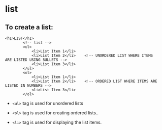 # list

## To create a list:
```
<h1>LIST</h1>
		<!-- list -->
		<ul>
			<li>List Item 1</li>
			<li>List Item 2</li>	<!-- UNORDERED LIST WHERE ITEMS ARE LISTED USING BULLETS -->
			<li>List Item 3</li>
		</ul>
		<ol>
			<li>List Item 1</li>
			<li>List Item 2</li>	<!-- ORDERED LIST WHERE ITEMS ARE LISTED IN NUMBERS -->
			<li>List Item 3</li>
		</ol>
```

* `<ul>` tag is used for unordered lists

* `<ol>` tag is used for creating ordered lists..

* `<li>` tag is used for displaying the list items.